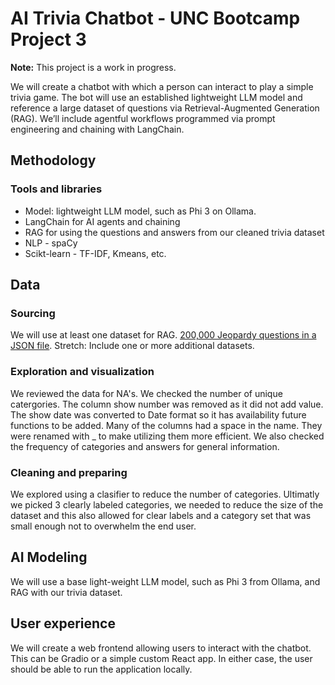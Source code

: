 # AI Trivia Chatbot - UNC Bootcamp Project 3

**Note:** This project is a work in progress.

We will create a chatbot with which a person can interact to play a simple trivia game. The bot will use an established lightweight LLM model and reference a large dataset of questions via Retrieval-Augmented Generation (RAG). We’ll include agentful workflows programmed via prompt engineering and chaining with LangChain.

## Methodology

### Tools and libraries

* Model: lightweight LLM model, such as Phi 3 on Ollama.
* LangChain for AI agents and chaining
* RAG for using the questions and answers from our cleaned trivia dataset
* NLP - spaCy
* Scikt-learn - TF-IDF, Kmeans, etc.

## Data

### Sourcing

We will use at least one dataset for RAG. [200,000 Jeopardy questions in a JSON file](https://www.reddit.com/r/datasets/comments/1uyd0t/200000_jeopardy_questions_in_a_json_file/?rdt=43915). Stretch: Include one or more additional datasets.

### Exploration and visualization

We reviewed the data for NA's. We checked the number of unique catergories. The column show number was removed as it did not add value. The show date was converted to Date format so it has availability future functions to be added. Many of the columns had a space in the name. They were renamed with _ to make utilizing them more efficient. We also checked the frequency of categories and answers for general information. 

### Cleaning and preparing

We explored using a clasifier to reduce the number of categories. Ultimatly we picked 3 clearly labeled categories, we needed to reduce the size of the dataset and this also allowed for clear labels and a category set that was small enough not to overwhelm the end user. 

## AI Modeling

We will use a base light-weight LLM model, such as Phi 3 from Ollama, and RAG with our trivia dataset.

## User experience

We will create a web frontend allowing users to interact with the chatbot. This can be Gradio or a simple custom React app. In either case, the user should be able to run the application locally.
